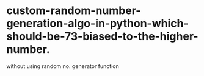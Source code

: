 # custom-random-number-generation-algo-in-python-which-should-be-73-biased-to-the-higher-number.
without using random no. generator function

